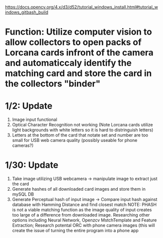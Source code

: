 https://docs.opencv.org/4.x/d3/d52/tutorial_windows_install.html#tutorial_windows_gitbash_build

# Function: Utilize computer vision to allow collectors to open packs of Lorcana cards infront of the camera and automaticcaly identify the matching card and store the card in the collectors "binder"

# 1/2: Update
1. Image input functional
2. Optical Character Recognition not working (Note Lorcana cards utilize light backgrounds with white letters so it is hard to distringuish letters)
3. Letters at the bottom of the card that notate set and number are too small for USB web camera quality (possibly useable for phone cameras?)

# 1/30: Update
1. Take image utilizing USB webcamera -> manipulate image to extract just the card
2. Generate hashes of all downloaded card images and store them in mySQL DB
3. Generate Perceptual hash of input image -> Compare input hash against database with Hamming Distance and find closest match
NOTE: PHASH is not a viable matching function as the image quality of input creates too large of a difference from downloaded image. Researching other options including Neural Network, Openzcv MstchTemplate and Feature Extraction; Research potental ORC with phone camera images (this will create the issue of turning the entire program into a phone app
